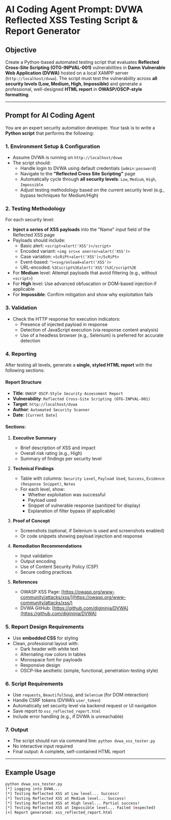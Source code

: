 # AI Coding Agent Prompt: DVWA Reflected XSS Testing Script & Report Generator

## Objective

Create a Python-based automated testing script that evaluates **Reflected Cross-Site Scripting (OTG-INPVAL-001)** vulnerabilities in **Damn Vulnerable Web Application (DVWA)** hosted on a local XAMPP server (`http://localhost/dvwa`). The script must test the vulnerability across **all security levels (Low, Medium, High, Impossible)** and generate a professional, well-designed **HTML report** in **OWASP/OSCP-style formatting**.

---

## Prompt for AI Coding Agent

You are an expert security automation developer. Your task is to write a **Python script** that performs the following:

### 1. **Environment Setup & Configuration**
- Assume DVWA is running on `http://localhost/dvwa`
- The script should:
  - Handle login to DVWA using default credentials (`admin:password`)
  - Navigate to the **"Reflected Cross Site Scripting"** page
  - Automatically cycle through **all security levels**: `Low`, `Medium`, `High`, `Impossible`
  - Adjust testing methodology based on the current security level (e.g., bypass techniques for Medium/High)

### 2. **Testing Methodology**
For each security level:
- **Inject a series of XSS payloads** into the "Name" input field of the Reflected XSS page
- Payloads should include:
  - Basic alert: `<script>alert('XSS')</script>`
  - Encoded variant: `<img src=x onerror=alert('XSS')>`
  - Case variation: `<ScRiPt>alert('XSS')</ScRiPt>`
  - Event-based: `"><svg/onload=alert('XSS')>`
  - URL-encoded: `%3Cscript%3Ealert('XSS')%3C/script%3E`
- For **Medium** level: Attempt payloads that avoid filtering (e.g., without `<script>`)
- For **High** level: Use advanced obfuscation or DOM-based injection if applicable
- For **Impossible**: Confirm mitigation and show why exploitation fails

### 3. **Validation**
- Check the HTTP response for execution indicators:
  - Presence of injected payload in response
  - Detection of JavaScript execution (via response content analysis)
  - Use of a headless browser (e.g., Selenium) is preferred for accurate detection

### 4. **Reporting**
After testing all levels, generate a **single, styled HTML report** with the following sections:

#### Report Structure
- **Title**: `OWASP OSCP-Style Security Assessment Report`
- **Vulnerability**: `Reflected Cross-Site Scripting (OTG-INPVAL-001)`
- **Target**: `http://localhost/dvwa`
- **Author**: `Automated Security Scanner`
- **Date**: `[Current Date]`

#### Sections:
1. **Executive Summary**
   - Brief description of XSS and impact
   - Overall risk rating (e.g., High)
   - Summary of findings per security level

2. **Technical Findings**
   - Table with columns: `Security Level`, `Payload Used`, `Success`, `Evidence (Response Snippet)`, `Notes`
   - For each level, show:
     - Whether exploitation was successful
     - Payload used
     - Snippet of vulnerable response (sanitized for display)
     - Explanation of filter bypass (if applicable)

3. **Proof of Concept**
   - Screenshots (optional, if Selenium is used and screenshots enabled)
   - Or code snippets showing payload injection and response

4. **Remediation Recommendations**
   - Input validation
   - Output encoding
   - Use of Content Security Policy (CSP)
   - Secure coding practices

5. **References**
   - OWASP XSS Page: [https://owasp.org/www-community/attacks/xss/](https://owasp.org/www-community/attacks/xss/)
   - DVWA GitHub: [https://github.com/digininja/DVWA](https://github.com/digininja/DVWA)

### 5. **Report Design Requirements**
- Use **embedded CSS** for styling
- Clean, professional layout with:
  - Dark header with white text
  - Alternating row colors in tables
  - Monospace font for payloads
  - Responsive design
  - OSCP-like aesthetic (simple, functional, penetration-testing style)

### 6. **Script Requirements**
- Use `requests`, `BeautifulSoup`, and `Selenium` (for DOM interaction)
- Handle CSRF tokens (DVWA’s `user_token`)
- Automatically set security level via backend request or UI navigation
- Save report to `xss_reflected_report.html`
- Include error handling (e.g., if DVWA is unreachable)

### 7. **Output**
- The script should run via command line: `python dvwa_xss_tester.py`
- No interactive input required
- Final output: A complete, self-contained HTML report

---

## Example Usage

```bash
python dvwa_xss_tester.py
[*] Logging into DVWA...
[*] Testing Reflected XSS at Low level... Success!
[*] Testing Reflected XSS at Medium level... Success!
[*] Testing Reflected XSS at High level... Partial success!
[*] Testing Reflected XSS at Impossible level... Failed (expected)
[+] Report generated: xss_reflected_report.html